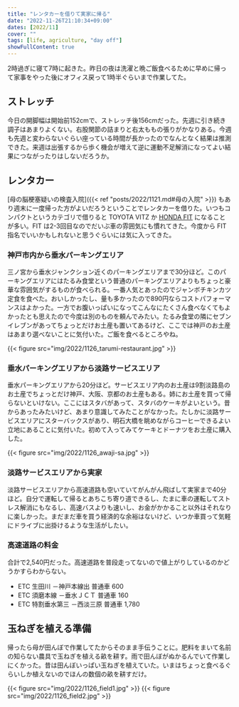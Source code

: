 ```yaml
---
title: "レンタカーを借りて実家に帰る"
date: "2022-11-26T21:10:34+09:00"
dates: [2022/11]
cover: ""
tags: [life, agriculture, "day off"]
showFullContent: true
---
```


2時過ぎに寝て7時に起きた。昨日の夜は洗濯と晩ご飯食べるために早めに帰って家事をやった後にオフィス戻って1時半ぐらいまで作業してた。

## ストレッチ

今日の開脚幅は開始前152cmで、ストレッチ後156cmだった。先週に引き続き調子はあまりよくない。右股関節の詰まりと右太ももの張りがかなりある。今週も先週と変わらないぐらい座っている時間が長かったのでなんとなく結果は推測できた。来週は出張するから歩く機会が増えて逆に運動不足解消になってよい結果につながったりはしないだろうか。

## レンタカー

[母の脳梗塞疑いの検査入院]({{< ref "posts/2022/1121.md#母の入院" >}}) もあり週末に一度帰った方がよいだろうということでレンタカーを借りた。いつもコンパクトというカテゴリで借りると TOYOTA VITZ か [HONDA FIT](https://www.honda.co.jp/Fit/) になることが多い。FIT は2-3回目なのでだいぶ車の雰囲気にも慣れてきた。今度から FIT 指名でいいかもしれないと思うぐらいには気に入ってきた。

### 神戸市内から垂水パーキングエリア

三ノ宮から垂水ジャンクション近くのパーキングエリアまで30分ほど。このパーキングエリアにはたるみ食堂という普通のパーキングエリアよりもちょっと豪華な雰囲気がするものが食べられる。一番人気とあったのでジャンボチキンカツ定食を食べた。おいしかったし、量も多かったので890円ならコストパフォーマンスはよかった。一方でお腹いっぱいになってこんなにたくさん食べなくてもよかったとも思えたので今度は別のものを頼んでみたい。たるみ食堂の隣にセブンイレブンがあってちょっとだけお土産も置いてあるけど、ここでは神戸のお土産はあまり選べないことに気付いた。ご飯を食べるところやね。

{{< figure src="img/2022/1126_tarumi-restaurant.jpg" >}}

### 垂水パーキングエリアから淡路サービスエリア

垂水パーキングエリアから20分ほど。サービスエリア内のお土産は9割淡路島のお土産でちょっとだけ神戸、大阪、京都のお土産もある。姉にお土産を買って帰らないといけない。ここにはスタバがあって、スタバのケーキがよいという。昔からあったみたいけど、あまり意識してみたことがなかった。たしかに淡路サービスエリアにスターバックスがあり、明石大橋を眺めながらコーヒーできるよい立地にあることに気付いた。初めて入ってみてケーキとドーナツをお土産に購入した。

{{< figure src="img/2022/1126_awaji-sa.jpg" >}}

### 淡路サービスエリアから実家

淡路サービスエリアから高速道路も空いていてがんがん飛ばして実家まで40分ほど。自分で運転して帰るとあちこち寄り道できるし、たまに車の運転してストレス解消にもなるし、高速バスよりも速いし、お金がかかること以外はそれなりに楽しかった。まだまだ車を買う経済的な余裕はないけど、いつか車買って気軽にドライブに出掛けるような生活がしたい。

### 高速道路の料金

合計で2,540円だった。高速道路を普段走ってないので値上がりしているのかどうかすらわからない。

* ETC  生田川  －神戸本線出  普通車  600
* ETC  須磨本線  －垂水ＪＣＴ  普通車  160
* ETC  特割垂水第三  －西淡三原  普通車  1,780

## 玉ねぎを植える準備

帰ったら母が田んぼで作業してたからそのまま手伝うことに。肥料をまいて名前の知らない農具で玉ねぎを植える畝を耕す。雨で田んぼがぬかるんでいて作業しにくかった。昔は田んぼいっぱい玉ねぎを植えていた。いまはちょっと食べるぐらいしか植えないのでほんの数個の畝を耕すだけ。

{{< figure src="img/2022/1126_field1.jpg" >}}
{{< figure src="img/2022/1126_field2.jpg" >}}
